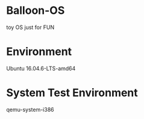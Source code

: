 # Balloon-OS
toy OS just for FUN
# Environment
Ubuntu 16.04.6-LTS-amd64
# System Test Environment
qemu-system-i386